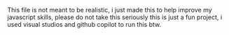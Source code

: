 This file is not meant to be realistic, i just made this to help improve my javascript skills, please do not take this seriously this is just a fun project, i used visual studios and github copilot to run this btw.
 

